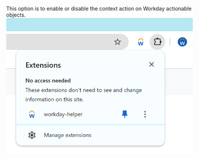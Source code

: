 This option is to enable or disable the context action on Workday actionable objects.
![alt text](img/00_pin_extension.png "Title")
